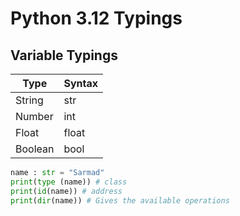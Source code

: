 # Python 3.12 Typings

## Variable Typings

<table>
    <thead>
        <th>Type</th>
        <th>Syntax</th>
    </thead>
    <tbody>
        <tr>
            <td>
            String
            </td>
            <td>
                str
            </td>
        </tr>
        <tr>
            <td>
            Number
            </td>
            <td>
            int
            </td>
        </tr>
        <tr>
            <td>
            Float
            </td>
            <td>
            float
            </td>
        </tr>
        <tr>
            <td>
            Boolean
            </td>
            <td>
            bool
            </td>
        </tr>
    </tbody>
</table>

```py
name : str = "Sarmad"
print(type (name)) # class
print(id(name)) # address
print(dir(name)) # Gives the available operations
```
